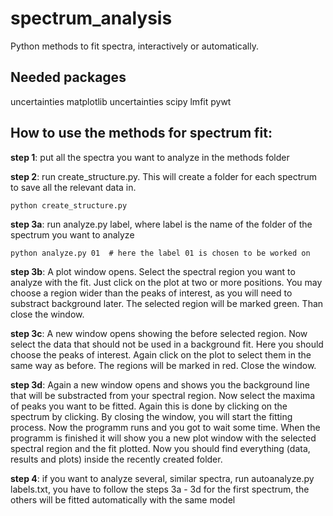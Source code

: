 # spectrum_analysis
Python methods to fit spectra, interactively or automatically.

## Needed packages

uncertainties
matplotlib
uncertainties
scipy
lmfit
pywt

## How to use the methods for spectrum fit:

**step 1**: put all the spectra you want to analyze in the methods folder

**step 2**: run create_structure.py. This will create a folder for each spectrum to save all the relevant data in.
```
python create_structure.py
```

**step 3a**: run analyze.py label, where label is the name of the folder of the spectrum you want to analyze
```
python analyze.py 01  # here the label 01 is chosen to be worked on
```

**step 3b**: A plot window opens. Select the spectral region you want to analyze with the fit. Just click on the plot at two or more positions. You may choose a region wider than the peaks of interest, as you will need to substract background later. The selected region will be marked green. Than close the window.

**step 3c**: A new window opens showing the before selected region. Now select the data that should not be used in a background fit. Here you should choose the peaks of interest. Again click on the plot to select them in the same way as before. The regions will be marked in red. Close the window.

**step 3d**: Again a new window opens and shows you the background line that will be substracted from your spectral region. Now select the maxima of peaks you want to be fitted. Again this is done by clicking on the spectrum by clicking. By closing the window, you will start the fitting process. Now the programm runs and you got to wait some time. When the programm is finished it will show you a new plot window with the selected spectral region and the fit plotted. Now you should find everything (data, results and plots) inside the recently created folder.

**step 4**: if you want to analyze several, similar spectra, run autoanalyze.py labels.txt, you have to follow the steps 3a - 3d for the first spectrum, the others will be fitted automatically with the same model
